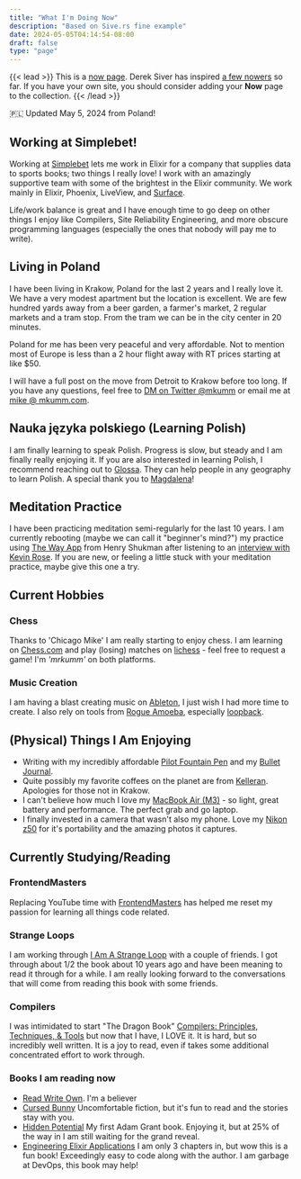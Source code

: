 ```yaml
---
title: "What I'm Doing Now"
description: "Based on Sive.rs fine example"
date: 2024-05-05T04:14:54-08:00
draft: false
type: "page"
---
```


{{< lead >}}
This is a [now page](https://nownownow.com/about). Derek Siver has inspired [a few nowers](https://nownownow.com/) so far. If you have your own site, you should consider adding your **Now** page to the collection.
{{< /lead >}}

:poland: Updated May 5, 2024 from Poland!

## Working at Simplebet!

Working at [Simplebet](https://www.simplebet.ai/) lets me work in Elixir for a company that supplies data to sports books; two things I really love! I work with an amazingly supportive team with some of the brightest in the Elixir community. We work mainly in Elixir, Phoenix, LiveView, and [Surface](https://surface-ui.org/).

Life/work balance is great and I have enough time to go deep on other things I enjoy like Compilers, Site Reliability Engineering, and more obscure programming languages (especially the ones that nobody will pay me to write).

## Living in Poland
I have been living in Krakow, Poland for the last 2 years and I really love it. We have a very modest apartment but the location is excellent. We are few hundred yards away from a beer garden, a farmer's market, 2 regular markets and a tram stop. From the tram we can be in the city center in 20 minutes.

Poland for me has been very peaceful and very affordable. Not to mention most of Europe is less than a 2 hour flight away with RT prices starting at like $50.

I will have a full post on the move from Detroit to Krakow before too long. If you have any questions, feel free to [DM on Twitter @mkumm](https://twitter.com/mkumm) or email me at [mike @ mkumm.com](mailto:mike@mkumm.com).


## Nauka języka polskiego (Learning Polish)

I am finally learning to speak Polish. Progress is slow, but steady and I am finally really enjoying it. If you are also interested in learning Polish, I recommend reaching out to [Glossa](https://e-polish.eu/polish-for-foreigners). They can help people in any geography to learn Polish. A special thank you to [Magdalena](https://e-polish.eu/en/polish_teachers_online/magdalena_wygladacz)!

## Meditation Practice

I have been practicing meditation semi-regularly for the last 10 years. I am currently rebooting (maybe we can call it "beginner's mind?") my practice using [The Way App](https://www.thewayapp.com/) from Henry Shukman after listening to an [interview with Kevin Rose](https://www.kevinrose.com/the-mysteriousunsolvable-zen-koans-henry-shukman-associate-master-of-sanbo-zen/). If you are new, or feeling a little stuck with your meditation practice, maybe give this one a try.

## Current Hobbies

### Chess

Thanks to 'Chicago Mike' I am really starting to enjoy chess. I am learning on [Chess.com](https://www.chess.com) and play (losing) matches on [lichess](https://lichess.org/) - feel free to request a game! I'm _'mrkumm'_ on both platforms.

### Music Creation

I am having a blast creating music on [Ableton](https://www.ableton.com/), I just wish I had more time to create. I also rely on tools from [Rogue Amoeba](https://rogueamoeba.com/), especially [loopback](https://rogueamoeba.com/loopback/).

## (Physical) Things I Am Enjoying

- Writing with my incredibly affordable [Pilot Fountain Pen](https://www.jetpens.com/Pilot-Metropolitan-Fountain-Pen-Black-Plain-Fine-Nib/pd/12075) and my [Bullet Journal](https://www.jetpens.com/Leuchtturm1917-Bullet-Journal-2nd-Edition-Medium-A5-Dark-Blue-Dotted/pd/36141).
- Quite possibly my favorite coffees on the planet are from [Kelleran](https://kellerancoffee.pl/). Apologies for those not in Krakow.
- I can't believe how much I love my [MacBook Air (M3)](https://www.apple.com/macbook-air/) - so light, great battery and performance. The perfect grab and go laptop.
- I finally invested in a camera that wasn't also my phone. Love my [Nikon z50](https://imaging.nikon.com/imaging/lineup/mirrorless/z_50/) for it's portability and the amazing photos it captures.

## Currently Studying/Reading

### FrontendMasters

Replacing YouTube time with [FrontendMasters](https://frontendmasters.com/) has helped me reset my passion for learning all things code related.

### Strange Loops

I am working through [I Am A Strange Loop](https://www.amazon.com/Am-Strange-Loop-Douglas-Hofstadter-ebook/dp/B004PYDBS0/) with a couple of friends. I got through about 1/2 the book about 10 years ago and have been meaning to read it through for a while. I am really looking forward to the conversations that will come from reading this book with some friends.

### Compilers

I was intimidated to start "The Dragon Book" [Compilers: Principles, Techniques, & Tools](https://www.amazon.com/Compilers-Principles-Techniques-Alfred-Aho-ebook/dp/B009TGD06W) but now that I have, I LOVE it. It is hard, but so incredibly well written. It is a joy to read, even if takes some additional concentrated effort to work through.

### Books I am reading now

- [Read Write Own](https://www.amazon.com/Read-Write-Own-Building-Internet-ebook/dp/B0C8FNFV38). I'm a believer
- [Cursed Bunny](https://www.amazon.com/Cursed-Bunny-Bora-Chung-ebook/dp/B0CLL1MSS1) Uncomfortable fiction, but it's fun to read and the stories stay with you.
- [Hidden Potential](https://www.amazon.com/Hidden-Potential-Science-Achieving-Greater-ebook/dp/B0C5LN1BCM) My first Adam Grant book. Enjoying it, but at 25% of the way in I am still waiting for the grand reveal.
- [Engineering Elixir Applications](https://pragprog.com/titles/beamops/engineering-elixir-applications/) I am only 3 chapters in, but wow this is a fun book! Exceedingly easy to code along with the author. I am garbage at DevOps, this book may help!
